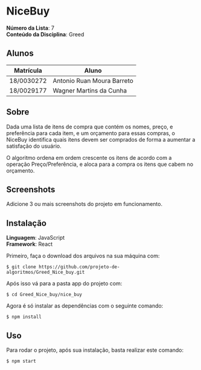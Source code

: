 # NiceBuy

**Número da Lista**: 7<br>
**Conteúdo da Disciplina**: Greed<br>

## Alunos
|Matrícula | Aluno |
| -- | -- |
| 18/0030272  | Antonio Ruan Moura Barreto |
| 18/0029177  | Wagner Martins da Cunha |

## Sobre 

Dada uma lista de itens de compra que contém os nomes, preço, e preferência para cada item, e um orçamento para essas compras, o NiceBuy identifica quais itens devem ser comprados de forma a aumentar a satisfação do usuário.

O algoritmo ordena em ordem crescente os itens de acordo com a operação Preço/Preferência, e aloca para a compra os itens que cabem no orçamento.

## Screenshots
Adicione 3 ou mais screenshots do projeto em funcionamento.

## Instalação 
**Linguagem**: JavaScript<br>
**Framework**: React<br>

Primeiro, faça o download dos arquivos na sua máquina com:

```
$ git clone https://github.com/projeto-de-algoritmos/Greed_Nice_buy.git
```

Após isso vá para a pasta app do projeto com:

```
$ cd Greed_Nice_buy/nice_buy
```

Agora é só instalar as dependências com o seguinte comando:

```
$ npm install
```

## Uso 

Para rodar o projeto, após sua instalação, basta realizar este comando:

```
$ npm start
```





